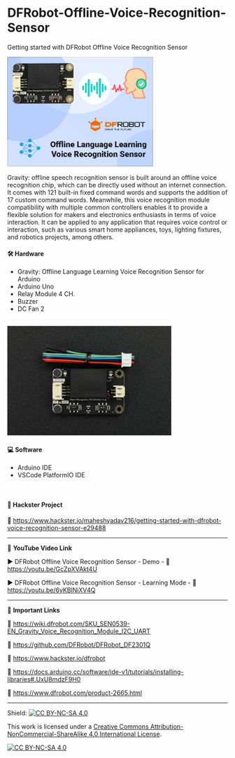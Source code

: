 # DFRobot-Offline-Voice-Recognition-Sensor
Getting started with DFRobot Offline Voice Recognition Sensor
  
<img src="/Images/hackster-thumb.png" height="250" >
  

Gravity: offline speech recognition sensor is built around an offline voice recognition chip, which can be directly used without an internet connection. It comes with 121 built-in fixed command words and supports the addition of 17 custom command words. Meanwhile, this voice recognition module compatibility with multiple common controllers enables it to provide a flexible solution for makers and electronics enthusiasts in terms of voice interaction. It can be applied to any application that requires voice control or interaction, such as various smart home appliances, toys, lighting fixtures, and robotics projects, among others.   


#### 🛠 Hardware  
- Gravity: Offline Language Learning Voice Recognition Sensor for Arduino    
- Arduino Uno  
- Relay Module 4 CH.  
- Buzzer  
- DC Fan 2  
</br>

<img src="/Images/DFRobot-Sensor.jpg" height="250" >  

#### 💻 Software  
- Arduino IDE 
- VSCode PlatformIO IDE 
</br>

#### 📜 Hackster Project  
🔗 https://www.hackster.io/maheshyadav216/getting-started-with-dfrobot-voice-recognition-sensor-e29488    

------------------------------------------------------------------------------------------------------

📕 **YouTube Video Link**  

▶️ DFRobot Offline Voice Recognition Sensor - Demo - 🔗 https://youtu.be/GcZpXVAkt4U  
  
▶️ DFRobot Offline Voice Recognition Sensor - Learning Mode - 🔗 https://youtu.be/6yKBlNiXV4Q  

-------------------------------------------------------------------------------------------------------
📒 **Important Links**  
 
🔗 https://wiki.dfrobot.com/SKU_SEN0539-EN_Gravity_Voice_Recognition_Module_I2C_UART    

🔗 https://github.com/DFRobot/DFRobot_DF2301Q  

🔗 https://www.hackster.io/dfrobot    

🔗 https://docs.arduino.cc/software/ide-v1/tutorials/installing-libraries#.UxU8mdzF9H0    

🔗 https://www.dfrobot.com/product-2665.html    

------------------------------------------------------------------------------------------  

Shield: [![CC BY-NC-SA 4.0][cc-by-nc-sa-shield]][cc-by-nc-sa]

This work is licensed under a
[Creative Commons Attribution-NonCommercial-ShareAlike 4.0 International License][cc-by-nc-sa].

[![CC BY-NC-SA 4.0][cc-by-nc-sa-image]][cc-by-nc-sa]

[cc-by-nc-sa]: http://creativecommons.org/licenses/by-nc-sa/4.0/
[cc-by-nc-sa-image]: https://licensebuttons.net/l/by-nc-sa/4.0/88x31.png
[cc-by-nc-sa-shield]: https://img.shields.io/badge/License-CC%20BY--NC--SA%204.0-lightgrey.svg
